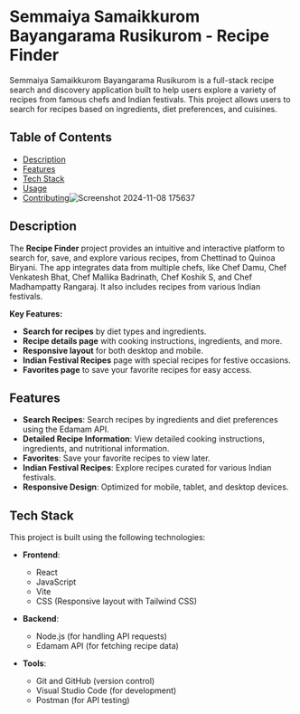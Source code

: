 # Semmaiya Samaikkurom Bayangarama Rusikurom - Recipe Finder

Semmaiya Samaikkurom Bayangarama Rusikurom is a full-stack recipe search and discovery application built to help users explore a variety of recipes from famous chefs and Indian festivals. This project allows users to search for recipes based on ingredients, diet preferences, and cuisines.

## Table of Contents
- [Description](#description)
- [Features](#features)
- [Tech Stack](#tech-stack)
- [Usage](#usage)
- [Contributing](#contributing)![Screenshot 2024-11-08 175637](https://github.com/user-attachments/assets/68e0f60d-e3f7-4a64-a4ac-ef7b539e3821)


## Description

The **Recipe Finder** project provides an intuitive and interactive platform to search for, save, and explore various recipes, from Chettinad to Quinoa Biryani. The app integrates data from multiple chefs, like Chef Damu, Chef Venkatesh Bhat, Chef Mallika Badrinath, Chef Koshik S, and Chef Madhampatty Rangaraj. It also includes recipes from various Indian festivals.

**Key Features:**
- **Search for recipes** by diet types and ingredients.
- **Recipe details page** with cooking instructions, ingredients, and more.
- **Responsive layout** for both desktop and mobile.
- **Indian Festival Recipes** page with special recipes for festive occasions.
- **Favorites page** to save your favorite recipes for easy access.

## Features

- **Search Recipes**: Search recipes by ingredients and diet preferences using the Edamam API.
- **Detailed Recipe Information**: View detailed cooking instructions, ingredients, and nutritional information.
- **Favorites**: Save your favorite recipes to view later.
- **Indian Festival Recipes**: Explore recipes curated for various Indian festivals.
- **Responsive Design**: Optimized for mobile, tablet, and desktop devices.

## Tech Stack

This project is built using the following technologies:

- **Frontend**:
  - React
  - JavaScript
  - Vite
  - CSS (Responsive layout with Tailwind CSS)

- **Backend**:
  - Node.js (for handling API requests)
  - Edamam API (for fetching recipe data)

- **Tools**:
  - Git and GitHub (version control)
  - Visual Studio Code (for development)
  - Postman (for API testing)


